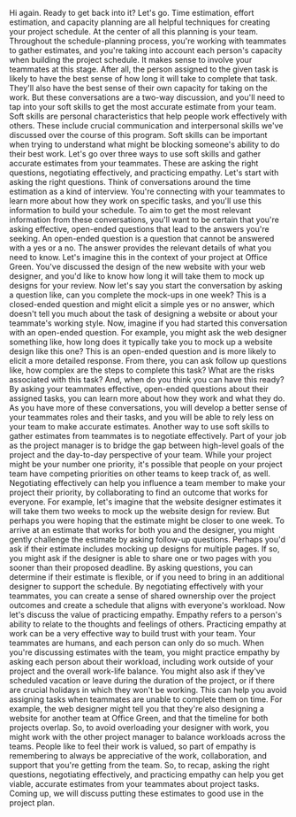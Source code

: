 Hi again. Ready to get back into it? Let's go. Time estimation, effort
estimation, and capacity planning are all helpful techniques for creating your
project schedule. At the center of all this planning is your team. Throughout
the schedule-planning process, you're working with teammates to gather
estimates, and you're taking into account each person's capacity when building
the project schedule. It makes sense to involve your teammates at this stage.
After all, the person assigned to the given task is likely to have the best
sense of how long it will take to complete that task. They'll also have the best
sense of their own capacity for taking on the work. But these conversations are
a two-way discussion, and you'll need to tap into your soft skills to get the
most accurate estimate from your team. Soft skills are personal characteristics
that help people work effectively with others. These include crucial
communication and interpersonal skills we've discussed over the course of this
program. Soft skills can be important when trying to understand what might be
blocking someone's ability to do their best work. Let's go over three ways to
use soft skills and gather accurate estimates from your teammates. These are
asking the right questions, negotiating effectively, and practicing empathy.
Let's start with asking the right questions. Think of conversations around the
time estimation as a kind of interview. You're connecting with your teammates to
learn more about how they work on specific tasks, and you'll use this
information to build your schedule. To aim to get the most relevant information
from these conversations, you'll want to be certain that you're asking
effective, open-ended questions that lead to the answers you're seeking. An
open-ended question is a question that cannot be answered with a yes or a no.
The answer provides the relevant details of what you need to know. Let's imagine
this in the context of your project at Office Green. You've discussed the design
of the new website with your web designer, and you'd like to know how long it
will take them to mock up designs for your review. Now let's say you start the
conversation by asking a question like, can you complete the mock-ups in one
week? This is a closed-ended question and might elicit a simple yes or no
answer, which doesn't tell you much about the task of designing a website or
about your teammate's working style. Now, imagine if you had started this
conversation with an open-ended question. For example, you might ask the web
designer something like, how long does it typically take you to mock up a
website design like this one? This is an open-ended question and is more likely
to elicit a more detailed response. From there, you can ask follow up questions
like, how complex are the steps to complete this task? What are the risks
associated with this task? And, when do you think you can have this ready? By
asking your teammates effective, open-ended questions about their assigned
tasks, you can learn more about how they work and what they do. As you have more
of these conversations, you will develop a better sense of your teammates roles
and their tasks, and you will be able to rely less on your team to make accurate
estimates. Another way to use soft skills to gather estimates from teammates is
to negotiate effectively. Part of your job as the project manager is to bridge
the gap between high-level goals of the project and the day-to-day perspective
of your team. While your project might be your number one priority, it's
possible that people on your project team have competing priorities on other
teams to keep track of, as well. Negotiating effectively can help you influence
a team member to make your project their priority, by collaborating to find an
outcome that works for everyone. For example, let's imagine that the website
designer estimates it will take them two weeks to mock up the website design for
review. But perhaps you were hoping that the estimate might be closer to one
week. To arrive at an estimate that works for both you and the designer, you
might gently challenge the estimate by asking follow-up questions. Perhaps you'd
ask if their estimate includes mocking up designs for multiple pages. If so, you
might ask if the designer is able to share one or two pages with you sooner than
their proposed deadline. By asking questions, you can determine if their
estimate is flexible, or if you need to bring in an additional designer to
support the schedule. By negotiating effectively with your teammates, you can
create a sense of shared ownership over the project outcomes and create a
schedule that aligns with everyone's workload. Now let's discuss the value of
practicing empathy. Empathy refers to a person's ability to relate to the
thoughts and feelings of others. Practicing empathy at work can be a very
effective way to build trust with your team. Your teammates are humans, and each
person can only do so much. When you're discussing estimates with the team, you
might practice empathy by asking each person about their workload, including
work outside of your project and the overall work-life balance. You might also
ask if they've scheduled vacation or leave during the duration of the project,
or if there are crucial holidays in which they won't be working. This can help
you avoid assigning tasks when teammates are unable to complete them on time.
For example, the web designer might tell you that they're also designing a
website for another team at Office Green, and that the timeline for both
projects overlap. So, to avoid overloading your designer with work, you might
work with the other project manager to balance workloads across the teams.
People like to feel their work is valued, so part of empathy is remembering to
always be appreciative of the work, collaboration, and support that you're
getting from the team. So, to recap, asking the right questions, negotiating
effectively, and practicing empathy can help you get viable, accurate estimates
from your teammates about project tasks. Coming up, we will discuss putting
these estimates to good use in the project plan.